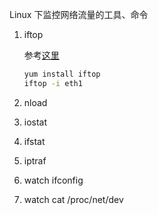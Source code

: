 

Linux 下监控网络流量的工具、命令
1. iftop
   
    参考[这里](http://blog.csdn.net/gaojinshan/article/details/40781241)

    ```bash
    yum install iftop
    iftop -i eth1
    ```

1. nload
1. iostat
1. ifstat
1. iptraf
1. watch ifconfig
1. watch cat /proc/net/dev  